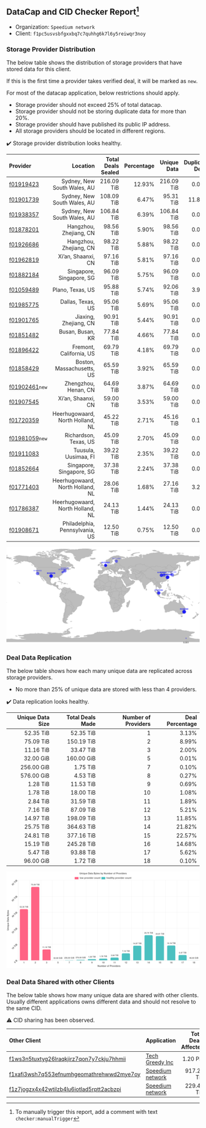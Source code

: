 ## DataCap and CID Checker Report[^1]
 - Organization: `Speedium network`
 - Client: `f1pc5usvsbfgxxbq7c7quhhg6k7l6y5reiwqr3noy`
### Storage Provider Distribution
The below table shows the distribution of storage providers that have stored data for this client.

If this is the first time a provider takes verified deal, it will be marked as `new`.

For most of the datacap application, below restrictions should apply.
 - Storage provider should not exceed 25% of total datacap.
 - Storage provider should not be storing duplicate data for more than 20%.
 - Storage provider should have published its public IP address.
 - All storage providers should be located in different regions.

✔️ Storage provider distribution looks healthy.

| Provider                                                    |                         Location | Total Deals Sealed | Percentage | Unique Data | Duplicate Deals |
| :---------------------------------------------------------- | -------------------------------: | -----------------: | ---------: | ----------: | --------------: |
| [f01919423](https://filfox.info/en/address/f01919423)       |      Sydney, New South Wales, AU |         216.09 TiB |     12.93% |  216.09 TiB |           0.00% |
| [f01901739](https://filfox.info/en/address/f01901739)       |      Sydney, New South Wales, AU |         108.09 TiB |      6.47% |   95.31 TiB |          11.82% |
| [f01938357](https://filfox.info/en/address/f01938357)       |      Sydney, New South Wales, AU |         106.84 TiB |      6.39% |  106.84 TiB |           0.00% |
| [f01878201](https://filfox.info/en/address/f01878201)       |           Hangzhou, Zhejiang, CN |          98.56 TiB |      5.90% |   98.56 TiB |           0.00% |
| [f01926686](https://filfox.info/en/address/f01926686)       |           Hangzhou, Zhejiang, CN |          98.22 TiB |      5.88% |   98.22 TiB |           0.00% |
| [f01962819](https://filfox.info/en/address/f01962819)       |               Xi’an, Shaanxi, CN |          97.16 TiB |      5.81% |   97.16 TiB |           0.00% |
| [f01882184](https://filfox.info/en/address/f01882184)       |         Singapore, Singapore, SG |          96.09 TiB |      5.75% |   96.09 TiB |           0.00% |
| [f01059489](https://filfox.info/en/address/f01059489)       |                 Plano, Texas, US |          95.88 TiB |      5.74% |   92.06 TiB |           3.98% |
| [f01985775](https://filfox.info/en/address/f01985775)       |                Dallas, Texas, US |          95.06 TiB |      5.69% |   95.06 TiB |           0.00% |
| [f01901765](https://filfox.info/en/address/f01901765)       |            Jiaxing, Zhejiang, CN |          90.91 TiB |      5.44% |   90.91 TiB |           0.00% |
| [f01851482](https://filfox.info/en/address/f01851482)       |                 Busan, Busan, KR |          77.84 TiB |      4.66% |   77.84 TiB |           0.00% |
| [f01896422](https://filfox.info/en/address/f01896422)       |          Fremont, California, US |          69.79 TiB |      4.18% |   69.79 TiB |           0.00% |
| [f01858429](https://filfox.info/en/address/f01858429)       |        Boston, Massachusetts, US |          65.59 TiB |      3.92% |   65.59 TiB |           0.00% |
| [f01902461](https://filfox.info/en/address/f01902461)`new`  |             Zhengzhou, Henan, CN |          64.69 TiB |      3.87% |   64.69 TiB |           0.00% |
| [f01907545](https://filfox.info/en/address/f01907545)       |               Xi’an, Shaanxi, CN |          59.00 TiB |      3.53% |   59.00 TiB |           0.00% |
| [f01720359](https://filfox.info/en/address/f01720359)       | Heerhugowaard, North Holland, NL |          45.22 TiB |      2.71% |   45.16 TiB |           0.14% |
| [f01981059](https://filfox.info/en/address/f01981059)`new`  |            Richardson, Texas, US |          45.09 TiB |      2.70% |   45.09 TiB |           0.00% |
| [f01911083](https://filfox.info/en/address/f01911083)       |             Tuusula, Uusimaa, FI |          39.22 TiB |      2.35% |   39.22 TiB |           0.00% |
| [f01852664](https://filfox.info/en/address/f01852664)       |         Singapore, Singapore, SG |          37.38 TiB |      2.24% |   37.38 TiB |           0.00% |
| [f01771403](https://filfox.info/en/address/f01771403)       | Heerhugowaard, North Holland, NL |          28.06 TiB |      1.68% |   27.16 TiB |           3.23% |
| [f01786387](https://filfox.info/en/address/f01786387)       | Heerhugowaard, North Holland, NL |          24.13 TiB |      1.44% |   24.13 TiB |           0.00% |
| [f01908671](https://filfox.info/en/address/f01908671)       |   Philadelphia, Pennsylvania, US |          12.50 TiB |      0.75% |   12.50 TiB |           0.00% |

![Provider Distribution](https://raw.githubusercontent.com/data-preservation-programs/filplus-checker-assets/main/filecoin-project/filecoin-plus-large-datasets/issues/403/1671096767443.png)
### Deal Data Replication
The below table shows how each many unique data are replicated across storage providers.
- No more than 25% of unique data are stored with less than 4 providers.

✔️ Data replication looks healthy.

| Unique Data Size | Total Deals Made | Number of Providers | Deal Percentage |
| ---------------: | ---------------: | ------------------: | --------------: |
|        52.35 TiB |        52.35 TiB |                   1 |           3.13% |
|        75.09 TiB |       150.19 TiB |                   2 |           8.99% |
|        11.16 TiB |        33.47 TiB |                   3 |           2.00% |
|        32.00 GiB |       160.00 GiB |                   5 |           0.01% |
|       256.00 GiB |         1.75 TiB |                   7 |           0.10% |
|       576.00 GiB |         4.53 TiB |                   8 |           0.27% |
|         1.28 TiB |        11.53 TiB |                   9 |           0.69% |
|         1.78 TiB |        18.00 TiB |                  10 |           1.08% |
|         2.84 TiB |        31.59 TiB |                  11 |           1.89% |
|         7.16 TiB |        87.09 TiB |                  12 |           5.21% |
|        14.97 TiB |       198.09 TiB |                  13 |          11.85% |
|        25.75 TiB |       364.63 TiB |                  14 |          21.82% |
|        24.81 TiB |       377.16 TiB |                  15 |          22.57% |
|        15.19 TiB |       245.28 TiB |                  16 |          14.68% |
|         5.47 TiB |        93.88 TiB |                  17 |           5.62% |
|        96.00 GiB |         1.72 TiB |                  18 |           0.10% |

![Replication Distribution](https://raw.githubusercontent.com/data-preservation-programs/filplus-checker-assets/main/filecoin-project/filecoin-plus-large-datasets/issues/403/1671096768265.png)
### Deal Data Shared with other Clients
The below table shows how many unique data are shared with other clients.
Usually different applications owns different data and should not resolve to the same CID.

⚠️ CID sharing has been observed.

| Other Client                                                                                                          | Application                                                                                     | Total Deals Affected | Unique CIDs |        Verifier |
| :-------------------------------------------------------------------------------------------------------------------- | :---------------------------------------------------------------------------------------------- | -------------------: | ----------: | --------------: |
| [f1ws3n5tuxtyg26lraqkjirz7qon7y7ckju7hhmii](https://filfox.info/en/address/f1ws3n5tuxtyg26lraqkjirz7qon7y7ckju7hhmii) | [Tech Greedy Inc](https://github.com/filecoin-project/filecoin-plus-large-datasets/issues/335)  |             1.20 PiB |       4,341 | LDN v3 multisig |
| [f1xafi3wsh7q553efnumhgeomathrehwwd2mye7oy](https://filfox.info/en/address/f1xafi3wsh7q553efnumhgeomathrehwwd2mye7oy) | [Speedium network](https://github.com/filecoin-project/filecoin-plus-large-datasets/issues/483) |           917.25 TiB |       4,493 | LDN v3 multisig |
| [f1z7jogzx4x42wtilzb4lu6iotlad5rptt2acbzpi](https://filfox.info/en/address/f1z7jogzx4x42wtilzb4lu6iotlad5rptt2acbzpi) | [Speedium network](https://github.com/filecoin-project/filecoin-plus-large-datasets/issues/339) |           229.47 TiB |       3,203 | LDN v3 multisig |

[^1]: To manually trigger this report, add a comment with text `checker:manualTrigger`
